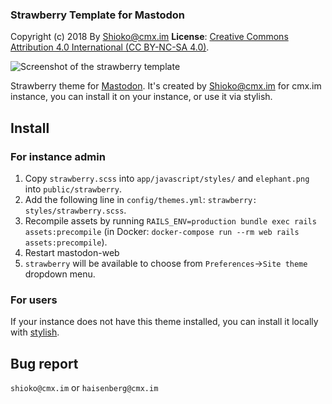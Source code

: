 ### Strawberry Template for Mastodon
Copyright (c) 2018 By Shioko@cmx.im
**License**: [Creative Commons Attribution 4.0 International (CC BY-NC-SA 4.0)](https://creativecommons.org/licenses/by-nc-sa/4.0/).

![Screenshot of the strawberry template](screenshoot.png)

Strawberry theme for [Mastodon](https://github.com/tootsuite/mastodon).
It's created by Shioko@cmx.im for cmx.im instance, you can install it on your instance, or use it via stylish.

## Install
### For instance admin
1. Copy `strawberry.scss` into `app/javascript/styles/` and `elephant.png` into `public/strawberry`.
2. Add the following line in `config/themes.yml`:
`strawberry: styles/strawberry.scss`.
3. Recompile assets by running `RAILS_ENV=production bundle exec rails assets:precompile` (in Docker: `docker-compose run --rm web rails assets:precompile`).
4. Restart mastodon-web
5. `strawberry` will be available to choose from `Preferences`->`Site theme` dropdown menu.

### For users
If your instance does not have this theme installed, you can install it locally with [stylish](https://userstyles.org/styles/160753/mastodon).

## Bug report
`shioko@cmx.im` or `haisenberg@cmx.im`
